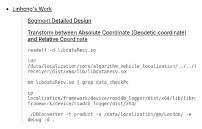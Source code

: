 * [Linhong's Work](https://confluence.ygomi.com:8443/pages/viewpage.action?title=Linhong%27s+Work&spaceKey=RRT)
  >[Segment Detailed Design](https://confluence.ygomi.com:8443/display/RRT/Segment+Detailed+Design)  
  >
  >[Transform between Absolute Coordinate (Geodetic coordinate) and Relative Coordinate](https://confluence.ygomi.com:8443/display/RDD/Transform+between+Absolute+Coordinate+%28Geodetic+coordinate%29+and+Relative+Coordinate)
  >
  >```
  >readelf -d libdataRecv.so
  >
  >ldd /data/localization/core/algorithm_vehicle_localization/../../framework/device/data-receiver/dist/x64/lib/libdataRecv.so
  >
  >nm libdataRecv.so | grep data_checkPc
  >
  >cp localization/framework/device/roaddb_logger/dist/x64/lib/libroadDB_logger.so framework/device/roaddb_logger/dist/x64/
  >
  >./DBConverter -t product -s /data/localization/gm/London/ -e debug -d .
  >```
